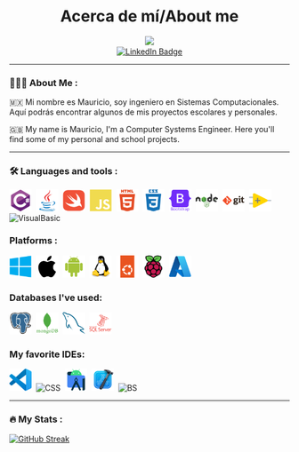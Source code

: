 <h1 align="center">Acerca de mí/About me</h1>
<div id="header" align="center">
  <img src="https://media4.giphy.com/media/qgQUggAC3Pfv687qPC/giphy.gif" width="300"/>
</div>
<div id="badges" align="center">
  <a href="https://mx.linkedin.com/in/ingmauriciopherrera">
    <img src="https://img.shields.io/badge/LinkedIn-blue?style=for-the-badge&logo=linkedin&logoColor=white" alt="LinkedIn Badge"/>
  </a>
</div>

---

### 👨🏽‍💻 About Me :
🇲🇽 Mi nombre es Mauricio, soy ingeniero en Sistemas Computacionales. Aquí podrás encontrar algunos de mis proyectos escolares y personales.

🇬🇧 My name is Mauricio, I'm a Computer Systems Engineer. Here you'll find some of my personal and school projects.


---

### 🛠 Languages and tools :
<div>
    <img src="https://github.com/devicons/devicon/blob/master/icons/csharp/csharp-original.svg" title="C#" alt="C#" width="40" height="40"/>&nbsp;
     <img src="https://github.com/devicons/devicon/blob/master/icons/java/java-original.svg" title="Java" alt="Java" width="40" height="40"/>&nbsp;
       <img src="https://github.com/devicons/devicon/blob/master/icons/swift/swift-original.svg" title="Swift" alt="Swift" width="40" height="40"/>&nbsp;
      <img src="https://github.com/devicons/devicon/blob/master/icons/javascript/javascript-plain.svg" title="JS" alt="JS" width="40" height="40"/>&nbsp;
    <img src="https://github.com/devicons/devicon/blob/master/icons/html5/html5-plain-wordmark.svg" title="HTML" alt="HTML" width="40" height="40"/>&nbsp;
    <img src="https://github.com/devicons/devicon/blob/master/icons/css3/css3-plain-wordmark.svg" title="CSS" alt="CSS" width="40" height="40"/>&nbsp;
    <img src="https://github.com/devicons/devicon/blob/master/icons/bootstrap/bootstrap-plain-wordmark.svg" title="BS" alt="BS" width="40" height="40"/>&nbsp;
    <img src="https://github.com/devicons/devicon/blob/master/icons/nodejs/nodejs-original-wordmark.svg" title="nodejs" alt="nodejs" width="40" height="40"/>&nbsp;
    <img src="https://github.com/devicons/devicon/blob/master/icons/git/git-original-wordmark.svg" title="git" alt="git" width="40" height="40"/>&nbsp;
   <img src="https://github.com/devicons/devicon/blob/master/icons/labview/labview-original.svg" title="LabVIEW" alt="LabVIEW" width="40" height="40"/>&nbsp;
  <img src="https://upload.wikimedia.org/wikipedia/commons/4/40/VB.NET_Logo.svg" title="VisualBasic" alt="VisualBasic" width="40" height="40"/>&nbsp;
</div>

### Platforms :

<div>
    <img src="https://github.com/devicons/devicon/blob/master/icons/windows8/windows8-original.svg" title="windows" alt="windows" width="40" height="40"/>&nbsp;
    <img src="https://github.com/devicons/devicon/blob/master/icons/apple/apple-original.svg" title="apple" alt="apple" width="40" height="40"/>&nbsp;
  <img src="https://github.com/devicons/devicon/blob/master/icons/android/android-original.svg" title="android" alt="android" width="40" height="40"/>&nbsp;
    <img src="https://github.com/devicons/devicon/blob/master/icons/linux/linux-original.svg" title="linux" alt="linux" width="40" height="40"/>&nbsp;
    <img src="https://github.com/devicons/devicon/blob/master/icons/ubuntu/ubuntu-plain.svg" title="ubuntu" alt="ubuntu" width="40" height="40"/>&nbsp;
    <img src="https://github.com/devicons/devicon/blob/master/icons/raspberrypi/raspberrypi-original.svg" title="raspberrypi" alt="raspberrypi" width="40" height="40"/>&nbsp;
  <img src="https://github.com/devicons/devicon/blob/master/icons/azure/azure-original.svg" title="azure" alt="azure" width="40" height="40"/>&nbsp;
</div>

### Databases I've used:

<div>
  <img src="https://github.com/devicons/devicon/blob/master/icons/postgresql/postgresql-original.svg" title="postgresql" alt="postgresql" width="40" height="40"/>&nbsp;
    <img src="https://github.com/devicons/devicon/blob/master/icons/mongodb/mongodb-plain-wordmark.svg" title="mongoDB" alt="mongoDB" width="40" height="40"/>&nbsp;
 <img src="https://github.com/devicons/devicon/blob/master/icons/mysql/mysql-original.svg" title="mysql" alt="mysql" width="40" height="40"/>&nbsp;
  <img src="https://github.com/devicons/devicon/blob/master/icons/microsoftsqlserver/microsoftsqlserver-plain-wordmark.svg" title="sqlserver" alt="sqlserver" width="40" height="40"/>&nbsp;
</div>

### My favorite IDEs:

<div>
    <img src="https://github.com/devicons/devicon/blob/master/icons/vscode/vscode-original.svg" title="HTML" alt="HTML" width="40" height="40"/>&nbsp;
    <img src="https://upload.wikimedia.org/wikipedia/commons/5/59/Visual_Studio_Icon_2019.svg" title="CSS" alt="CSS" width="40" height="40"/>&nbsp;
    <img src="https://github.com/devicons/devicon/blob/master/icons/androidstudio/androidstudio-original.svg" title="JS" alt="JS" width="40" height="40"/>&nbsp;
    <img src="https://github.com/devicons/devicon/blob/master/icons/xcode/xcode-original.svg" title="BS" alt="BS" width="40" height="40"/>&nbsp;
<img src="https://upload.wikimedia.org/wikipedia/commons/9/98/Apache_NetBeans_Logo.svg" title="BS" alt="BS" width="40" height="40"/>&nbsp;
</div>

---

### 🔥 My Stats :
[![GitHub Streak](http://github-readme-streak-stats.herokuapp.com?user=maupalo&theme=dark&background=000000)](https://git.io/streak-stats)






